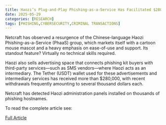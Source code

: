 ```yaml
---
title: Haozi’s Plug-and-Play Phishing-as-a-Service Has Facilitated $280,000 of Criminal Transactions Over Past Five Months
date: 2025-05-29
categories: [RESEARCH]
tags: [PHISHING,CYBERSECURITY,CRIMINAL TRANSACTIONS]
---
```


Netcraft has observed a resurgence of the Chinese-language Haozi Phishing-as-a-Service (PhaaS) group, which markets itself with a cartoon mouse mascot and a heavy emphasis on ease-of-use and support. Its standout feature? Virtually no technical skills required.

Haozi also sells advertising space that connects phishing kit buyers with third-party services—such as SMS vendors—where Haozi acts as an intermediary. The Tether (USDT) wallet used for these advertisements and intermediary services has received more than $280,000, with recent withdrawals frequently amounting to several thousand dollars each.

Netcraft has detected Haozi administration panels installed on thousands of phishing hostnames.

To read the complete article see:

[Full Article](https://www.netcraft.com/blog/haozi-s-plug-and-play-phishing-as-a-service-has-facilitated-280-000-of-criminal-transactions) 